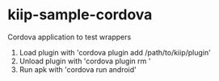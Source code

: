 # kiip-sample-cordova
Cordova application to test wrappers

1. Load plugin with 'cordova plugin add /path/to/kiip/plugin' 
2. Unload plugin with 'cordova plugin rm <KiipPluginName>' 
3. Run apk with 'cordova run android' 
